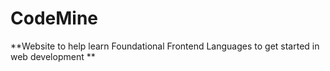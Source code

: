 # CodeMine

**Website to help learn Foundational Frontend Languages to get started in web development **

